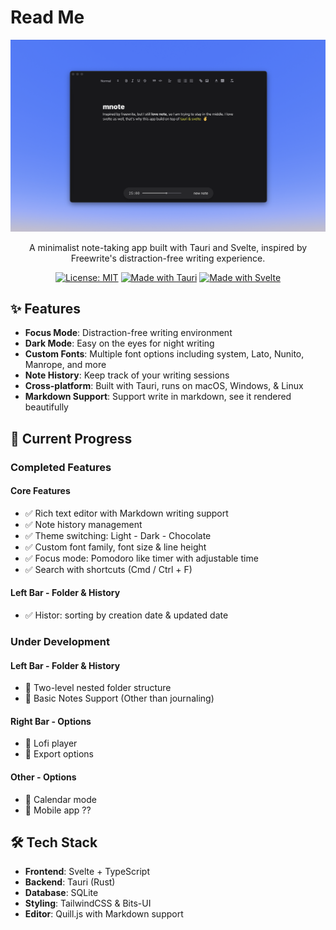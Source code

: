 # Read Me

<div align="center">

![mnote](ss.png)

A minimalist note-taking app built with Tauri and Svelte, inspired by Freewrite's distraction-free writing experience.

[![License: MIT](https://img.shields.io/badge/License-MIT-yellow.svg)](LICENSE)
[![Made with Tauri](https://img.shields.io/badge/Made%20with-Tauri-blue)](https://tauri.app)
[![Made with Svelte](https://img.shields.io/badge/Made%20with-Svelte-orange)](https://svelte.dev)

</div>

## ✨ Features

- **Focus Mode**: Distraction-free writing environment
- **Dark Mode**: Easy on the eyes for night writing
- **Custom Fonts**: Multiple font options including system, Lato, Nunito, Manrope, and more
- **Note History**: Keep track of your writing sessions
- **Cross-platform**: Built with Tauri, runs on macOS, Windows, & Linux
- **Markdown Support**: Support write in markdown, see it rendered beautifully

## 🚀 Current Progress

### Completed Features

#### Core Features
- ✅ Rich text editor with Markdown writing support
- ✅ Note history management
- ✅ Theme switching: Light - Dark - Chocolate
- ✅ Custom font family, font size & line height
- ✅ Focus mode: Pomodoro like timer with adjustable time
- ✅ Search with shortcuts (Cmd / Ctrl + F)

#### Left Bar - Folder & History
- ✅ Histor: sorting by creation date & updated date

### Under Development

#### Left Bar - Folder & History
- 🔄 Two-level nested folder structure
- 🔄 Basic Notes Support (Other than journaling)

#### Right Bar - Options
- 🔄 Lofi player
- 🔄 Export options

#### Other - Options
- 🔄 Calendar mode
- 🔄 Mobile app ??

## 🛠️ Tech Stack

- **Frontend**: Svelte + TypeScript
- **Backend**: Tauri (Rust)
- **Database**: SQLite
- **Styling**: TailwindCSS & Bits-UI
- **Editor**: Quill.js with Markdown support
